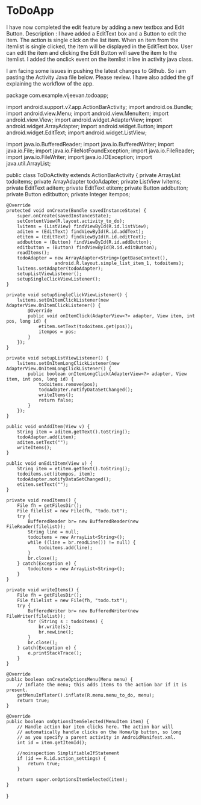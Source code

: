 ToDoApp
=======
I have now completed the edit feature by adding a new textbox and Edit Button. 
Description :
       I have added a EditText box and a Button to edit the item. The action is single click on the list item. When an item from the itemlist is single clicked, the item will be displayed in the EditText box. User can edit the item and clicking the Edit Button will save the item to the itemlist.
       I added the onclick event on the itemlist inline in activity java class.

I am facing some issues in pushing the latest changes to Github. So i am pasting the Activity Java file below. Please review. I have also added the gif explaining the workflow of the app.

package com.example.vijeevan.todoapp;

import android.support.v7.app.ActionBarActivity;
import android.os.Bundle;
import android.view.Menu;
import android.view.MenuItem;
import android.view.View;
import android.widget.AdapterView;
import android.widget.ArrayAdapter;
import android.widget.Button;
import android.widget.EditText;
import android.widget.ListView;

import java.io.BufferedReader;
import java.io.BufferedWriter;
import java.io.File;
import java.io.FileNotFoundException;
import java.io.FileReader;
import java.io.FileWriter;
import java.io.IOException;
import java.util.ArrayList;


public class ToDoActivity extends ActionBarActivity {
    private ArrayList<String> todoitems;
    private ArrayAdapter<String> todoAdapter;
    private ListView lvitems;
    private EditText aditem;
    private EditText etitem;
    private Button addbutton;
    private Button editbutton;
    private Integer itempos;

    @Override
    protected void onCreate(Bundle savedInstanceState) {
        super.onCreate(savedInstanceState);
        setContentView(R.layout.activity_to_do);
        lvitems = (ListView) findViewById(R.id.listView);
        aditem = (EditText) findViewById(R.id.addText);
        etitem = (EditText) findViewById(R.id.editText);
        addbutton = (Button) findViewById(R.id.addButton);
        editbutton = (Button) findViewById(R.id.editButton);
        readItems();
        todoAdapter = new ArrayAdapter<String>(getBaseContext(),
                      android.R.layout.simple_list_item_1, todoitems);
        lvitems.setAdapter(todoAdapter);
        setupListViewListener();
        setupSingleClickViewListener();
    }

    private void setupSingleClickViewListener() {
        lvitems.setOnItemClickListener(new AdapterView.OnItemClickListener() {
            @Override
            public void onItemClick(AdapterView<?> adapter, View item, int pos, long id) {
                etitem.setText(todoitems.get(pos));
                itempos = pos;
            }
        });
    }

    private void setupListViewListener() {
        lvitems.setOnItemLongClickListener(new AdapterView.OnItemLongClickListener() {
            public boolean onItemLongClick(AdapterView<?> adapter, View item, int pos, long id) {
                todoitems.remove(pos);
                todoAdapter.notifyDataSetChanged();
                writeItems();
                return false;
            }
        });
    }

    public void onAddItem(View v) {
        String item = aditem.getText().toString();
        todoAdapter.add(item);
        aditem.setText("");
        writeItems();
    }

    public void onEditItem(View v) {
        String item = etitem.getText().toString();
        todoitems.set(itempos, item);
        todoAdapter.notifyDataSetChanged();
        etitem.setText("");
    }

    private void readItems() {
        File fh = getFilesDir();
        File filelist = new File(fh, "todo.txt");
        try {
            BufferedReader br= new BufferedReader(new FileReader(filelist));
            String line = null;
            todoitems = new ArrayList<String>();
            while ((line = br.readLine()) != null) {
                todoitems.add(line);
            }
            br.close();
        } catch(Exception e) {
            todoitems = new ArrayList<String>();
        }
    }

    private void writeItems() {
        File fh = getFilesDir();
        File filelist = new File(fh, "todo.txt");
        try {
            BufferedWriter br= new BufferedWriter(new FileWriter(filelist));
            for (String s : todoitems) {
                br.write(s);
                br.newLine();
            }
            br.close();
        } catch(Exception e) {
            e.printStackTrace();
        }
    }

    @Override
    public boolean onCreateOptionsMenu(Menu menu) {
        // Inflate the menu; this adds items to the action bar if it is present.
        getMenuInflater().inflate(R.menu.menu_to_do, menu);
        return true;
    }

    @Override
    public boolean onOptionsItemSelected(MenuItem item) {
        // Handle action bar item clicks here. The action bar will
        // automatically handle clicks on the Home/Up button, so long
        // as you specify a parent activity in AndroidManifest.xml.
        int id = item.getItemId();

        //noinspection SimplifiableIfStatement
        if (id == R.id.action_settings) {
            return true;
        }

        return super.onOptionsItemSelected(item);
    }
}

